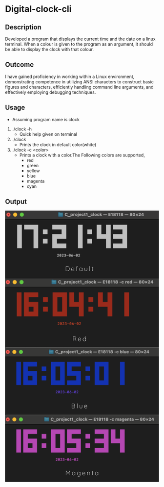 # Digital-clock-cli

## Description
Developed a program that displays the current time and the date on a linux terminal. When a colour is given to the program as an argument, it should be able to display the clock with that colour.

## Outcome
I have gained proficiency in working within a Linux environment, demonstrating competence in utilizing ANSI characters to construct basic figures and characters, efficiently handling command line arguments, and effectively employing debugging techniques.  

## Usage 
* Assuming program name is clock
1. ./clock -h 
     + Quick help given on terminal
2. ./clock 
    + Prints the clock in default color(white)
3. ./clock -c \<color>  
    + Prints a clock with a color.The Following colors are supported,
        * red
        * green
        * yellow
        * blue
        * magenta
        * cyan

## Output

![Output](images/output.png)